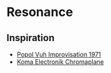 # Resonance



## Inspiration
* [Popol Vuh Improvisation 1971](https://www.youtube.com/watch?v=DON-CogKcfk)
* [Koma Electronik Chromaplane](https://www.youtube.com/watch?v=RY4J7RYBN2w)  